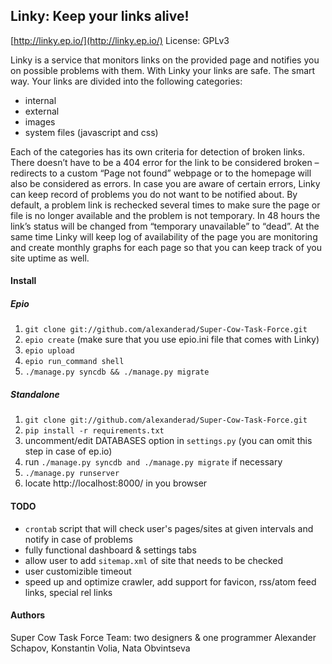 ## Linky: Keep your links alive!
[http://linky.ep.io/](http://linky.ep.io/)
License: GPLv3

Linky is a service that monitors links on the provided page and notifies you on possible problems with them. 
With Linky your links are safe. The smart way. Your links are divided into the following categories:

* internal
* external
* images
* system files (javascript and css)
  
Each of the categories has its own criteria for detection of broken links. There doesn’t have to be a 404 error for the link to be considered broken – redirects to a custom “Page not found” webpage or to the homepage will also be considered as errors.
In case you are aware of certain errors, Linky can keep record of problems you do not want to be notified about.
By default, a problem link is rechecked several times to make sure the page or file is no longer available and the problem is not temporary. In 48 hours the link’s status will be changed from “temporary unavailable” to “dead”.
At the same time Linky will keep log of availability of the page you are monitoring and create monthly graphs for each page so that you can keep track of you site uptime as well.


#### Install

##### Epio
1. `git clone git://github.com/alexanderad/Super-Cow-Task-Force.git`
2. `epio create` (make sure that you use epio.ini file that comes with Linky)
3. `epio upload`
4. `epio run_command shell`
5. `./manage.py syncdb && ./manage.py migrate`

##### Standalone
1. `git clone git://github.com/alexanderad/Super-Cow-Task-Force.git`
2. `pip install -r requirements.txt` 
3. uncomment/edit DATABASES option in `settings.py` (you can omit this step in case of ep.io)
4. run `./manage.py syncdb and ./manage.py migrate` if necessary
5. `./manage.py runserver`
6. locate http://localhost:8000/ in you browser

#### TODO
* `crontab` script that will check user's pages/sites at given intervals and notify in case of problems
* fully functional dashboard & settings tabs
* allow user to add `sitemap.xml` of site that needs to be checked
* user customizible timeout
* speed up and optimize crawler, add support for favicon, rss/atom feed links, special rel links

#### Authors
Super Cow Task Force Team: two designers & one programmer
Alexander Schapov, Konstantin Volia, Nata Obvintseva

